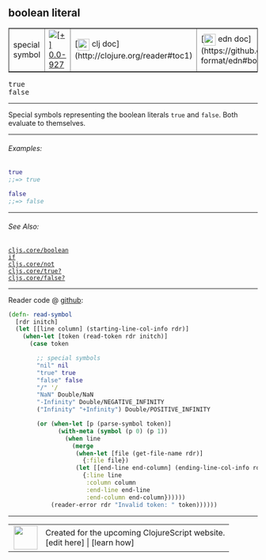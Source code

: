## boolean literal



 <table border="1">
<tr>
<td>special symbol</td>
<td><a href="https://github.com/cljsinfo/cljs-api-docs/tree/0.0-927"><img valign="middle" alt="[+] 0.0-927" title="Added in 0.0-927" src="https://img.shields.io/badge/+-0.0--927-lightgrey.svg"></a> </td>
<td>
[<img height="24px" valign="middle" src="http://i.imgur.com/1GjPKvB.png"> clj doc](http://clojure.org/reader#toc1)
</td>
<td>
[<img height="24px" valign="middle" src="http://i.imgur.com/I8uNXHv.png"> edn doc](https://github.com/edn-format/edn#booleans)
</td>
</tr>
</table>

<samp>true</samp><br>
<samp>false</samp><br>

---


Special symbols representing the boolean literals `true` and `false`.
Both evaluate to themselves.



---

###### Examples:

```clj
true
;;=> true

false
;;=> false
```



---

###### See Also:

[`cljs.core/boolean`](../cljs.core/boolean.md)<br>
[`if`](../special/if.md)<br>
[`cljs.core/not`](../cljs.core/not.md)<br>
[`cljs.core/true?`](../cljs.core/trueQMARK.md)<br>
[`cljs.core/false?`](../cljs.core/falseQMARK.md)<br>

---





Reader code @ [github]():

```clj
(defn- read-symbol
  [rdr initch]
  (let [[line column] (starting-line-col-info rdr)]
    (when-let [token (read-token rdr initch)]
      (case token

        ;; special symbols
        "nil" nil
        "true" true
        "false" false
        "/" '/
        "NaN" Double/NaN
        "-Infinity" Double/NEGATIVE_INFINITY
        ("Infinity" "+Infinity") Double/POSITIVE_INFINITY

        (or (when-let [p (parse-symbol token)]
              (with-meta (symbol (p 0) (p 1))
                (when line
                  (merge
                   (when-let [file (get-file-name rdr)]
                     {:file file})
                   (let [[end-line end-column] (ending-line-col-info rdr)]
                     {:line line
                      :column column
                      :end-line end-line
                      :end-column end-column})))))
            (reader-error rdr "Invalid token: " token))))))
```

<!--
Repo - tag - source tree - lines:

 <pre>

</pre>
-->

---



 <table>
<tr><td>
<img valign="middle" align="right" width="48px" src="http://i.imgur.com/Hi20huC.png">
</td><td>
Created for the upcoming ClojureScript website.<br>
[edit here] | [learn how]
</td></tr></table>

[edit here]:https://github.com/cljsinfo/cljs-api-docs/blob/master/cljsdoc/syntax/boolean.cljsdoc
[learn how]:https://github.com/cljsinfo/cljs-api-docs/wiki/cljsdoc-files

<!--

This information was too distracting to show to readers, but I'll leave it
commented here since it is helpful to:

- pretty-print the data used to generate this document
- and show how to retrieve that data



The API data for this symbol:

```clj
{:description "Special symbols representing the boolean literals `true` and `false`.\nBoth evaluate to themselves.",
 :syntax-equiv {:edn-url "https://github.com/edn-format/edn#booleans",
                :clj-url "http://clojure.org/reader#toc1"},
 :ns "syntax",
 :name "boolean",
 :name-encode "boolean",
 :history [["+" "0.0-927"]],
 :type "special symbol",
 :related ["cljs.core/boolean"
           "special/if"
           "cljs.core/not"
           "cljs.core/true?"
           "cljs.core/false?"],
 :full-name-encode "syntax/boolean",
 :extra-sources ({:code "(defn- read-symbol\n  [rdr initch]\n  (let [[line column] (starting-line-col-info rdr)]\n    (when-let [token (read-token rdr initch)]\n      (case token\n\n        ;; special symbols\n        \"nil\" nil\n        \"true\" true\n        \"false\" false\n        \"/\" '/\n        \"NaN\" Double/NaN\n        \"-Infinity\" Double/NEGATIVE_INFINITY\n        (\"Infinity\" \"+Infinity\") Double/POSITIVE_INFINITY\n\n        (or (when-let [p (parse-symbol token)]\n              (with-meta (symbol (p 0) (p 1))\n                (when line\n                  (merge\n                   (when-let [file (get-file-name rdr)]\n                     {:file file})\n                   (let [[end-line end-column] (ending-line-col-info rdr)]\n                     {:line line\n                      :column column\n                      :end-line end-line\n                      :end-column end-column})))))\n            (reader-error rdr \"Invalid token: \" token))))))",
                  :title "Reader code",
                  :repo "tools.reader",
                  :tag "tools.reader-1.0.0-beta1",
                  :filename "src/main/clojure/clojure/tools/reader.clj",
                  :lines [303 329],
                  :url "https://github.com/clojure/tools.reader/blob/tools.reader-1.0.0-beta1/src/main/clojure/clojure/tools/reader.clj#L303-L329"}),
 :usage ["true" "false"],
 :examples [{:id "1afc59",
             :content "```clj\ntrue\n;;=> true\n\nfalse\n;;=> false\n```"}],
 :full-name "syntax/boolean",
 :display "boolean literal",
 :cljsdoc-url "https://github.com/cljsinfo/cljs-api-docs/blob/master/cljsdoc/syntax/boolean.cljsdoc"}

```

Retrieve the API data for this symbol:

```clj
;; from Clojure REPL
(require '[clojure.edn :as edn])
(-> (slurp "https://raw.githubusercontent.com/cljsinfo/cljs-api-docs/catalog/cljs-api.edn")
    (edn/read-string)
    (get-in [:symbols "syntax/boolean"]))
```

-->
